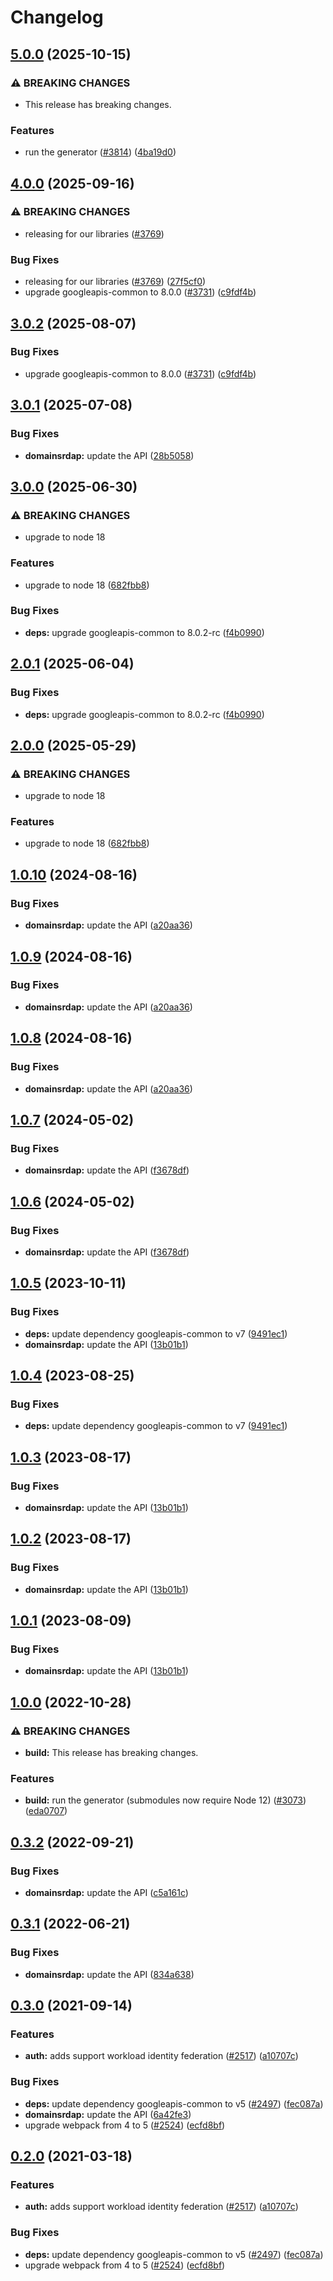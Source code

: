 # Changelog

## [5.0.0](https://github.com/googleapis/google-api-nodejs-client/compare/domainsrdap-v4.0.0...domainsrdap-v5.0.0) (2025-10-15)


### ⚠ BREAKING CHANGES

* This release has breaking changes.

### Features

* run the generator ([#3814](https://github.com/googleapis/google-api-nodejs-client/issues/3814)) ([4ba19d0](https://github.com/googleapis/google-api-nodejs-client/commit/4ba19d068b2b8deb28d773ebc6a3418f5e4a7162))

## [4.0.0](https://github.com/googleapis/google-api-nodejs-client/compare/domainsrdap-v3.0.1...domainsrdap-v4.0.0) (2025-09-16)


### ⚠ BREAKING CHANGES

* releasing for our libraries ([#3769](https://github.com/googleapis/google-api-nodejs-client/issues/3769))

### Bug Fixes

* releasing for our libraries ([#3769](https://github.com/googleapis/google-api-nodejs-client/issues/3769)) ([27f5cf0](https://github.com/googleapis/google-api-nodejs-client/commit/27f5cf0a0190a5e8e8bf970f7a7cf77c409f093e))
* upgrade googleapis-common to 8.0.0  ([#3731](https://github.com/googleapis/google-api-nodejs-client/issues/3731)) ([c9fdf4b](https://github.com/googleapis/google-api-nodejs-client/commit/c9fdf4b34d6c9bcf608eee35dd281d4680be9797))

## [3.0.2](https://github.com/googleapis/google-api-nodejs-client/compare/domainsrdap-v3.0.1...domainsrdap-v3.0.2) (2025-08-07)


### Bug Fixes

* upgrade googleapis-common to 8.0.0  ([#3731](https://github.com/googleapis/google-api-nodejs-client/issues/3731)) ([c9fdf4b](https://github.com/googleapis/google-api-nodejs-client/commit/c9fdf4b34d6c9bcf608eee35dd281d4680be9797))

## [3.0.1](https://github.com/googleapis/google-api-nodejs-client/compare/domainsrdap-v3.0.0...domainsrdap-v3.0.1) (2025-07-08)


### Bug Fixes

* **domainsrdap:** update the API ([28b5058](https://github.com/googleapis/google-api-nodejs-client/commit/28b50583845e347c1ca33e9c411c901eb529003f))

## [3.0.0](https://github.com/googleapis/google-api-nodejs-client/compare/domainsrdap-v2.0.1...domainsrdap-v3.0.0) (2025-06-30)


### ⚠ BREAKING CHANGES

* upgrade to node 18

### Features

* upgrade to node 18 ([682fbb8](https://github.com/googleapis/google-api-nodejs-client/commit/682fbb869189ae92b3e9a194d37d0548af0c1f92))


### Bug Fixes

* **deps:** upgrade googleapis-common to 8.0.2-rc ([f4b0990](https://github.com/googleapis/google-api-nodejs-client/commit/f4b099071040cfbcfe4a2e7d487d45ee93b369e0))

## [2.0.1](https://github.com/googleapis/google-api-nodejs-client/compare/domainsrdap-v2.0.0...domainsrdap-v2.0.1) (2025-06-04)


### Bug Fixes

* **deps:** upgrade googleapis-common to 8.0.2-rc ([f4b0990](https://github.com/googleapis/google-api-nodejs-client/commit/f4b099071040cfbcfe4a2e7d487d45ee93b369e0))

## [2.0.0](https://github.com/googleapis/google-api-nodejs-client/compare/domainsrdap-v1.0.10...domainsrdap-v2.0.0) (2025-05-29)


### ⚠ BREAKING CHANGES

* upgrade to node 18

### Features

* upgrade to node 18 ([682fbb8](https://github.com/googleapis/google-api-nodejs-client/commit/682fbb869189ae92b3e9a194d37d0548af0c1f92))

## [1.0.10](https://github.com/googleapis/google-api-nodejs-client/compare/domainsrdap-v1.0.9...domainsrdap-v1.0.10) (2024-08-16)


### Bug Fixes

* **domainsrdap:** update the API ([a20aa36](https://github.com/googleapis/google-api-nodejs-client/commit/a20aa36cb18daa567403e11d36df4bd22be17f92))

## [1.0.9](https://github.com/googleapis/google-api-nodejs-client/compare/domainsrdap-v1.0.8...domainsrdap-v1.0.9) (2024-08-16)


### Bug Fixes

* **domainsrdap:** update the API ([a20aa36](https://github.com/googleapis/google-api-nodejs-client/commit/a20aa36cb18daa567403e11d36df4bd22be17f92))

## [1.0.8](https://github.com/googleapis/google-api-nodejs-client/compare/domainsrdap-v1.0.7...domainsrdap-v1.0.8) (2024-08-16)


### Bug Fixes

* **domainsrdap:** update the API ([a20aa36](https://github.com/googleapis/google-api-nodejs-client/commit/a20aa36cb18daa567403e11d36df4bd22be17f92))

## [1.0.7](https://github.com/googleapis/google-api-nodejs-client/compare/domainsrdap-v1.0.6...domainsrdap-v1.0.7) (2024-05-02)


### Bug Fixes

* **domainsrdap:** update the API ([f3678df](https://github.com/googleapis/google-api-nodejs-client/commit/f3678df1b0f9621c9319be5c32b5c1ae0257409f))

## [1.0.6](https://github.com/googleapis/google-api-nodejs-client/compare/domainsrdap-v1.0.5...domainsrdap-v1.0.6) (2024-05-02)


### Bug Fixes

* **domainsrdap:** update the API ([f3678df](https://github.com/googleapis/google-api-nodejs-client/commit/f3678df1b0f9621c9319be5c32b5c1ae0257409f))

## [1.0.5](https://github.com/googleapis/google-api-nodejs-client/compare/domainsrdap-v1.0.4...domainsrdap-v1.0.5) (2023-10-11)


### Bug Fixes

* **deps:** update dependency googleapis-common to v7 ([9491ec1](https://github.com/googleapis/google-api-nodejs-client/commit/9491ec1cdc3c413e7d73edcfcd59cf5c28a7c855))
* **domainsrdap:** update the API ([13b01b1](https://github.com/googleapis/google-api-nodejs-client/commit/13b01b176793122c382aa2c7635096346a74939d))

## [1.0.4](https://github.com/googleapis/google-api-nodejs-client/compare/domainsrdap-v1.0.3...domainsrdap-v1.0.4) (2023-08-25)


### Bug Fixes

* **deps:** update dependency googleapis-common to v7 ([9491ec1](https://github.com/googleapis/google-api-nodejs-client/commit/9491ec1cdc3c413e7d73edcfcd59cf5c28a7c855))

## [1.0.3](https://github.com/googleapis/google-api-nodejs-client/compare/domainsrdap-v1.0.2...domainsrdap-v1.0.3) (2023-08-17)


### Bug Fixes

* **domainsrdap:** update the API ([13b01b1](https://github.com/googleapis/google-api-nodejs-client/commit/13b01b176793122c382aa2c7635096346a74939d))

## [1.0.2](https://github.com/googleapis/google-api-nodejs-client/compare/domainsrdap-v1.0.1...domainsrdap-v1.0.2) (2023-08-17)


### Bug Fixes

* **domainsrdap:** update the API ([13b01b1](https://github.com/googleapis/google-api-nodejs-client/commit/13b01b176793122c382aa2c7635096346a74939d))

## [1.0.1](https://github.com/googleapis/google-api-nodejs-client/compare/domainsrdap-v1.0.0...domainsrdap-v1.0.1) (2023-08-09)


### Bug Fixes

* **domainsrdap:** update the API ([13b01b1](https://github.com/googleapis/google-api-nodejs-client/commit/13b01b176793122c382aa2c7635096346a74939d))

## [1.0.0](https://github.com/googleapis/google-api-nodejs-client/compare/domainsrdap-v0.3.2...domainsrdap-v1.0.0) (2022-10-28)


### ⚠ BREAKING CHANGES

* **build:** This release has breaking changes.

### Features

* **build:** run the generator (submodules now require Node 12) ([#3073](https://github.com/googleapis/google-api-nodejs-client/issues/3073)) ([eda0707](https://github.com/googleapis/google-api-nodejs-client/commit/eda07079dadab46a80b6f9ede618f4f43030169e))

## [0.3.2](https://github.com/googleapis/google-api-nodejs-client/compare/domainsrdap-v0.3.1...domainsrdap-v0.3.2) (2022-09-21)


### Bug Fixes

* **domainsrdap:** update the API ([c5a161c](https://github.com/googleapis/google-api-nodejs-client/commit/c5a161cbd71c37e312b3ba1c68b4beb401ddfb95))

## [0.3.1](https://github.com/googleapis/google-api-nodejs-client/compare/domainsrdap-v0.3.0...domainsrdap-v0.3.1) (2022-06-21)


### Bug Fixes

* **domainsrdap:** update the API ([834a638](https://github.com/googleapis/google-api-nodejs-client/commit/834a63837b08750b5da6cefcbeba2480bb584195))

## [0.3.0](https://www.github.com/googleapis/google-api-nodejs-client/compare/domainsrdap-v0.2.0...domainsrdap-v0.3.0) (2021-09-14)


### Features

* **auth:** adds support workload identity federation ([#2517](https://www.github.com/googleapis/google-api-nodejs-client/issues/2517)) ([a10707c](https://www.github.com/googleapis/google-api-nodejs-client/commit/a10707c477759e7c9ef6360a2fe800856fb600c1))


### Bug Fixes

* **deps:** update dependency googleapis-common to v5 ([#2497](https://www.github.com/googleapis/google-api-nodejs-client/issues/2497)) ([fec087a](https://www.github.com/googleapis/google-api-nodejs-client/commit/fec087abcf3d994dd41c3ffa0a0c12b1f9f09dae))
* **domainsrdap:** update the API ([6a42fe3](https://www.github.com/googleapis/google-api-nodejs-client/commit/6a42fe3aabfed50f979395d6af376d0e67b4d885))
* upgrade webpack from 4 to 5  ([#2524](https://www.github.com/googleapis/google-api-nodejs-client/issues/2524)) ([ecfd8bf](https://www.github.com/googleapis/google-api-nodejs-client/commit/ecfd8bfcd06e1beabff7ec9a8c4000222379eb8d))

## [0.2.0](https://www.github.com/googleapis/google-api-nodejs-client/compare/domainsrdap-v0.1.0...domainsrdap-v0.2.0) (2021-03-18)


### Features

* **auth:** adds support workload identity federation ([#2517](https://www.github.com/googleapis/google-api-nodejs-client/issues/2517)) ([a10707c](https://www.github.com/googleapis/google-api-nodejs-client/commit/a10707c477759e7c9ef6360a2fe800856fb600c1))


### Bug Fixes

* **deps:** update dependency googleapis-common to v5 ([#2497](https://www.github.com/googleapis/google-api-nodejs-client/issues/2497)) ([fec087a](https://www.github.com/googleapis/google-api-nodejs-client/commit/fec087abcf3d994dd41c3ffa0a0c12b1f9f09dae))
* upgrade webpack from 4 to 5  ([#2524](https://www.github.com/googleapis/google-api-nodejs-client/issues/2524)) ([ecfd8bf](https://www.github.com/googleapis/google-api-nodejs-client/commit/ecfd8bfcd06e1beabff7ec9a8c4000222379eb8d))
